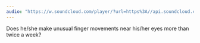 ```yaml
---
audio: "https://w.soundcloud.com/player/?url=https%3A//api.soundcloud.com/tracks/1406188036%3Fsecret_token%3Ds-Ou22TiG0aQq&color=%23ff5500&auto_play=true&hide_related=false&show_comments=true&show_user=true&show_reposts=false&show_teaser=true&visual=true"
---
```


Does he/she make unusual finger movements near his/her eyes more than twice a week?